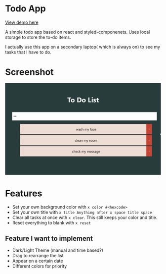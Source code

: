 # Todo App

[View demo here](https://jayash.xyz/todo)

A simple todo app based on react and styled-componenets. Uses local storage to store the to-do items.

I actually use this app on a secondary laptop( which is always on) to see my tasks that I have to do.

# Screenshot

![Screenshot](/public/Todo.png)

# Features

- Set your own background color with `x color #<hexcode>`
- Set your own title with `x title Anything after x space title space`
- Clear all tasks at once with `x clear`. This still keeps your color and title.
- Reset everything to blank with `x reset`

## Feature I want to implement

- Dark/Light Theme (manual and time based?)
- Drag to rearrange the list
- Appear on a certain date
- Different colors for priority

